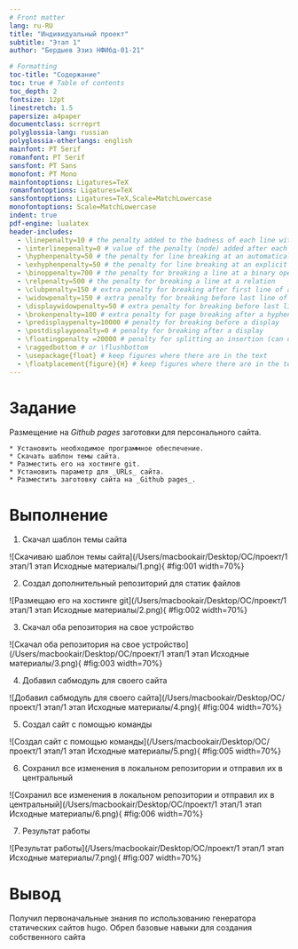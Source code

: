 ```yaml
---
# Front matter
lang: ru-RU
title: "Индивидуальный проект"
subtitle: "Этап 1"
author: "Бердыев Эзиз НФИбд-01-21"

# Formatting
toc-title: "Содержание"
toc: true # Table of contents
toc_depth: 2
fontsize: 12pt
linestretch: 1.5
papersize: a4paper
documentclass: scrreprt
polyglossia-lang: russian
polyglossia-otherlangs: english
mainfont: PT Serif
romanfont: PT Serif
sansfont: PT Sans
monofont: PT Mono
mainfontoptions: Ligatures=TeX
romanfontoptions: Ligatures=TeX
sansfontoptions: Ligatures=TeX,Scale=MatchLowercase
monofontoptions: Scale=MatchLowercase
indent: true
pdf-engine: lualatex
header-includes:
  - \linepenalty=10 # the penalty added to the badness of each line within a paragraph (no associated penalty node) Increasing the value makes tex try to have fewer lines in the paragraph.
  - \interlinepenalty=0 # value of the penalty (node) added after each line of a paragraph.
  - \hyphenpenalty=50 # the penalty for line breaking at an automatically inserted hyphen
  - \exhyphenpenalty=50 # the penalty for line breaking at an explicit hyphen
  - \binoppenalty=700 # the penalty for breaking a line at a binary operator
  - \relpenalty=500 # the penalty for breaking a line at a relation
  - \clubpenalty=150 # extra penalty for breaking after first line of a paragraph
  - \widowpenalty=150 # extra penalty for breaking before last line of a paragraph
  - \displaywidowpenalty=50 # extra penalty for breaking before last line before a display math
  - \brokenpenalty=100 # extra penalty for page breaking after a hyphenated line
  - \predisplaypenalty=10000 # penalty for breaking before a display
  - \postdisplaypenalty=0 # penalty for breaking after a display
  - \floatingpenalty =20000 # penalty for splitting an insertion (can only be split footnote in standard LaTeX)
  - \raggedbottom # or \flushbottom
  - \usepackage{float} # keep figures where there are in the text
  - \floatplacement{figure}{H} # keep figures where there are in the text
---
```


# Задание
Размещение на _Github pages_ заготовки для персонального сайта.
    
    * Установить необходимое программное обеспечение.
    * Скачать шаблон темы сайта.
    * Разместить его на хостинге git.
    * Установить параметр для _URLs_ сайта.
    * Разместить заготовку сайта на _Github pages_.

# Выполнение

1. Скачал шаблон темы сайта

![Скачиваю шаблон темы сайта](/Users/macbookair/Desktop/ОС/проект/1 этап/1 этап Исходные материалы/1.png){ #fig:001 width=70%}

2. Создал дополнительный репозиторий для статик файлов

![Размещаю его на хостинге git](/Users/macbookair/Desktop/ОС/проект/1 этап/1 этап Исходные материалы/2.png){ #fig:002 width=70%}

3. Скачал оба репозитория на свое устройство

![Скачал оба репозитория на свое устройство](/Users/macbookair/Desktop/ОС/проект/1 этап/1 этап Исходные материалы/3.png){ #fig:003 width=70%}

4. Добавил сабмодуль для своего сайта

![Добавил сабмодуль для своего сайта](/Users/macbookair/Desktop/ОС/проект/1 этап/1 этап Исходные материалы/4.png){ #fig:004 width=70%}

5. Создал сайт с помощью команды

![Создал сайт с помощью команды](/Users/macbookair/Desktop/ОС/проект/1 этап/1 этап Исходные материалы/5.png){ #fig:005 width=70%}

6. Сохранил все изменения в локальном репозитории и отправил их в центральный

![Сохранил все изменения в локальном репозитории и отправил их в центральный](/Users/macbookair/Desktop/ОС/проект/1 этап/1 этап Исходные материалы/6.png){ #fig:006 width=70%}

7. Результат работы

![Результат работы](/Users/macbookair/Desktop/ОС/проект/1 этап/1 этап Исходные материалы/7.png){ #fig:007 width=70%}


# Вывод

Получил первоначальные знания по использованию генератора статических сайтов hugo. Обрел базовые навыки для создания собственного сайта